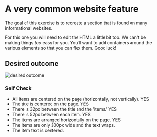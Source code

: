 # A very common website feature

The goal of this exercise is to recreate a section that is found on many informational websites.

For this one you will need to edit the HTML a little bit too. We can't be making things _too_ easy for you. You'll want to add containers around the various elements so that you can flex them. Good luck!

## Desired outcome

![desired outcome](./desired-outcome.png)

### Self Check

- All items are centered on the page (horizontally, not vertically). YES
- The title is centered on the page. YES
- There is 32px between the title and the 'items.' YES
- There is 52px between each item. YES
- The items are arranged horizontally on the page. YES
- The items are only 200px wide and the text wraps.
- The item text is centered.